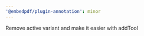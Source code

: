 ```yaml
---
'@embedpdf/plugin-annotation': minor
---
```


Remove active variant and make it easier with addTool
